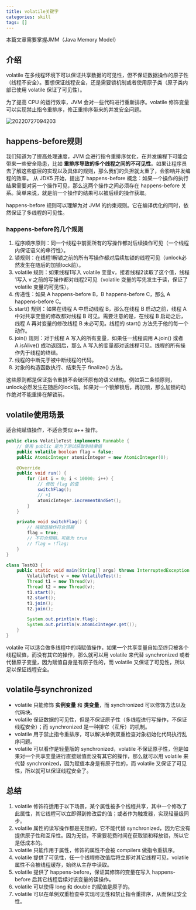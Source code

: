 ```yaml
---
title: volatile关键字
categories: skill
tags: []
---
```


本篇文章需要掌握JMM（Java Memory Model）

<!-- more -->

## 介绍

volatile 在多线程环境下可以保证共享数据的可见性，但不保证数据操作的原子性（线程不安全）。要想保证线程安全，还是需要锁机制或者使用原子类（原子类内部已使用 volatile 保证了可见性）。

为了提高 CPU 的运行效率，JVM 会对一些代码进行重新排序。volatile 修饰变量可以实现禁止指令重排序，修正重排序带来的并发安全问题。

![20220727094203](https://raw.githubusercontents.com/prettywinter/dist/main/images/doc/20220727094203.png)

## happens-before规则

我们知道为了提高处理速度，JVM 会进行指令重排序优化，在并发编程下可能会带来一些安全隐患，比如 **重排序导致的多个线程之间的不可见性**。如果让程序员去了解这些底层的实现以及具体的规则，那么我们的负担就太重了，会影响并发编程的效率。
从 JDK5 开始，提出了 happens-before 概念：如果一个操作的执行结果需要对另一个操作可见，那么这两个操作之间必须存在 happens-before 关系。简单来说，就是前一个操作的结果可以被后续的操作获取。

happens-before 规则可以理解为对 JVM 的约束规则。它在编译优化的同时，依然保证了多线程的可见性。

### happens-before的几个规则

1. 程序顺序原则：同一个线程中前面所有的写操作都对后续操作可见（一个线程内保证语义的串行性）。
2. 锁规则：在线程1解锁之前的所有写操作都对后续加锁的线程可见（unlock必然发生在随后的加锁lock前）。
3. volatile 规则：如果线程1写入 volatile 变量v，接着线程2读取了这个值，线程1写入 v 之前的写操作都对线程2可见（volatile 变量的写先发生于读，保证了 volatile 变量的可见性）。
4. 传递性：如果 A happens-before B，B happens-before C，那么 A happens-before C。
5. start() 规则：如果在线程 A 中启动线程 B，那么在线程 B 启动之前，线程 A 中对共享变量的修改都对线程 B 可见。需要注意的是，在线程 B 启动之后，线程 A 再对变量的修改线程 B 未必可见。线程的 start() 方法先于他的每一个动作。
6. join() 规则：对于线程 A 写入的所有变量，如果任一线程调用 A.join() 或者 A.isAlive() 成功返回后，那么 A 写入的变量都对该线程可见。线程的所有操作先于线程的终结。
7. 线程的中断先于被中断线程的代码。
8. 对象的构造函数执行、结束先于 finalize() 方法。

这些原则都是保证指令重排不会破环原有的语义结构。例如第二条锁原则，unlock必然发生在随后的lock前。如果对一个锁解锁后，再加锁，那么加锁的动作绝对不能重排在解锁前。

## volatile使用场景

适合纯赋值操作，不适合类似 a++ 操作。

```java
public class VolatileTest implements Runnable {
    // 使用 public 是为了测试获取到结果值
    public volatile boolean flag = false;
    public AtomicInteger atomicInteger = new AtomicInteger(0);

    @Override
    public void run() {
        for (int i = 0; i < 10000; i++) {
            // 修改 flag 的值
            switchFlag();
            // +1
            atomicInteger.incrementAndGet();
        }
    }

    private void switchFlag() {
        // 纯赋值操作符合预期
        flag = true;
        // 不符合预期，可能为 true
        // flag = !flag;
    }
}

class Test03 {
    public static void main(String[] args) throws InterruptedException {
        VolatileTest v = new VolatileTest();
        Thread t1 = new Thread(v);
        Thread t2 = new Thread(v);
        t1.start();
        t2.start();
        t1.join();
        t2.join();

        System.out.println(v.flag);
        System.out.println(v.atomicInteger.get());
    }
}
```

volatile 可以适合做多线程中的纯赋值操作，如果一个共享变量自始至终只被各个线程赋值，而没有其它的操作，那么就可以用 volatile 来代替 synchronized 或者代替原子变量，因为赋值自身是有原子性的，而 volatile 又保证了可见性，所以 足以保证线程安全。

## volatile与synchronized

- volatile 只能修饰 **实例变量** 和 **类变量**，而 synchronized 可以修饰方法以及代码块。
- volatile 保证数据的可见性，但是不保证原子性（多线程进行写操作，不保证线程安全）；而 synchronized 是一种排它（互斥）的机制。
- volatile 用于禁止指令重排序，可以解决单例双重检查对象初始化代码执行乱序问题。
- volatile 可以看作是轻量版的 synchronized，volatile 不保证原子性，但是如果对一个共享变量进行直接赋值而没有其它的操作，那么就可以用 volatile 来代替 synchronized，因为赋值本身是有原子性的，而 volatile 又保证了可见性，所以就可以保证线程安全了。

## 总结

1. volatile 修饰符适用于以下场景，某个属性被多个线程共享，其中一个修改了此属性，其它线程可以立即得到修改后的值；或者作为触发器，实现轻量级同步。
2. volatile 属性的读写操作都是无锁的，它不能代替 synchronized，因为它没有提供原子性和互斥性。因为无锁，不需要花费时间在获取锁和释放锁，所以它是低成本的。
3. volatile 只能作用于属性，修饰的属性不会被 compilers 做指令重排序。
4. volatile 提供了可见性，任一个线程修改值后将立即对其它线程可见，volatile 属性不会被线程缓存，始终从主存中读取。
5. volatile 提供了 happens-before，保证其修饰的变量在写入 happens-before 后其它线程后续对该变量的读操作。
6. volatile 可以使得 long 和 double 的赋值是原子的。
7. volatile 可以在单例双重检查中实现可见性和禁止指令重排序，从而保证安全性。